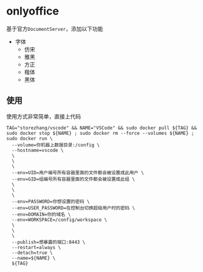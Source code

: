 # onlyoffice

基于官方`DocumentServer`，添加以下功能
- 字体
  - 仿宋
  - 雅黑
  - 方正
  - 楷体
  - 黑体

## 使用

使用方式非常简单，直接上代码

```shell
TAG="storezhang/vscode" && NAME="VSCode" && sudo docker pull ${TAG} && sudo docker stop ${NAME} ; sudo docker rm --force --volumes ${NAME} ; sudo docker run \
  --volume=你机器上数据目录:/config \
  --hostname=vscode \
  \
  \
  \
  --env=UID=用户编号所有容器里面的文件都会被设置成此用户 \
  --env=GID=组编号所有容器里面的文件都会被设置成此组 \
  \
  \
  \
  --env=PASSWORD=你想设置的密码 \
  --env=USER_PASSWORD=在控制台切换超级用户时的密码 \
  --env=DOMAIN=你的域名 \
  --env=WORKSPACE=/config/workspace \
  \
  \
  \
  --publish=想暴露的端口:8443 \
  --restart=always \
  --detach=true \
  --name=${NAME} \
  ${TAG}
```
